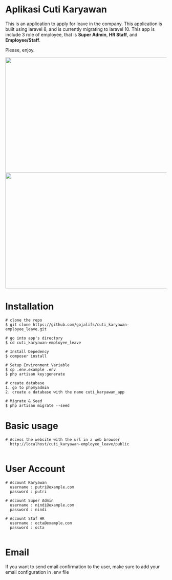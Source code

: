 # Aplikasi Cuti Karyawan
This is an application to apply for leave in the company. This application is built using laravel 8, and is currently migrating to laravel 10. 
This app is include 3 role of employee, that is **Super Admin**, **HR Staff**, and **Employee/Staff**.

Please, enjoy.

<img src="https://github.com/gojalifs/cuti_karyawan-employee_leave/assets/60059041/a24cbf9e-1df0-48fd-b6e1-c15b606e685b" width="640" height="360">


<img src="https://github.com/gojalifs/cuti_karyawan-employee_leave/assets/60059041/d5db7246-94e1-4ad9-9692-f5689a75da1c" width="640" height="360">

# Installation

```
# clone the repo
$ git clone https://github.com/gojalifs/cuti_karyawan-employee_leave.git

# go into app's directory
$ cd cuti_karyawan-employee_leave

# Install Depedency
$ composer install

# Setup Environment Variable
$ cp .env.example .env
$ php artisan key:generate

# create database
1. go to phpmyadmin
2. create a database with the name cuti_karyawan_app

# Migrate & Seed
$ php artisan migrate --seed

```

# Basic usage

```
# Access the website with the url in a web browser
  http://localhost/cuti_karyawan-employee_leave/public
	
```

# User Account

```
# Account Karyawan
  username : putri@example.com
  password : putri

# Account Super Admin
  username : nindi@example.com
  password : nindi  

# Account Staf HR
  username : octa@example.com
  password : octa
	
```

# Email
If you want to send email confirmation to the user, make sure to add your email configuration in .env file

